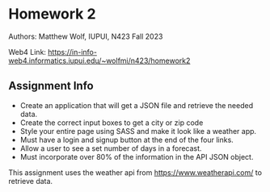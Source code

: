 # Homework 2

Authors: Matthew Wolf, IUPUI, N423 Fall 2023

Web4 Link: https://in-info-web4.informatics.iupui.edu/~wolfmi/n423/homework2

## Assignment Info

* Create an application that will get a JSON file and retrieve the needed data. 
* Create the correct input boxes to get a city or zip code
* Style your entire page using SASS and make it look like a weather app.  
* Must have a login and signup button at the end of the four links. 
* Allow a user to see a set number of days in a forecast.
* Must incorporate over 80% of the information in the API JSON object. 

This assignment uses the weather api from https://www.weatherapi.com/ to retrieve data.